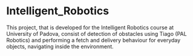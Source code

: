 # Intelligent_Robotics
This project, that is developed for the Intelligent Robotics course at University of Padova, consist of detection of obstacles using Tiago (PAL Robotics) and performing a fetch and delivery behaviour for everyday objects, navigating inside the environment.
